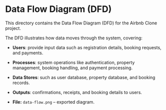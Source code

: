 # Data Flow Diagram (DFD)

This directory contains the Data Flow Diagram (DFD) for the Airbnb Clone project.  

The DFD illustrates how data moves through the system, covering:  
- **Users**: provide input data such as registration details, booking requests, and payments.  
- **Processes**: system operations like authentication, property management, booking handling, and payment processing.  
- **Data Stores**: such as user database, property database, and booking records.  
- **Outputs**: confirmations, receipts, and booking details to users.  

- **File:** `data-flow.png` – exported diagram.
